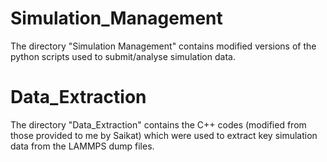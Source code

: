 # Simulation_Management
The directory "Simulation Management" contains modified versions of the python scripts used to submit/analyse simulation data.

# Data_Extraction
The directory "Data_Extraction" contains the C++ codes (modified from those provided to me by Saikat) which were used to extract key simulation data from the LAMMPS dump files.
